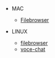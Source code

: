 - MAC
  - [Filebrowser](http://m2.sanqi.one:44433)

- LINUX
  - [filebrowser](http://5600.sanqi.one:44433)
  - [voce-chat](http://5600.sanqi.one:44321)
